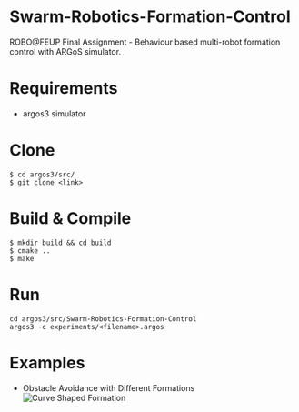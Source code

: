 # Swarm-Robotics-Formation-Control
ROBO@FEUP Final Assignment - Behaviour based multi-robot formation control with ARGoS simulator.

# Requirements
- argos3 simulator

# Clone
```shell
$ cd argos3/src/
$ git clone <link>
```

# Build & Compile
```shell
$ mkdir build && cd build
$ cmake ..
$ make
```

# Run 
```shell
cd argos3/src/Swarm-Robotics-Formation-Control
argos3 -c experiments/<filename>.argos
```

# Examples
- Obstacle Avoidance with Different Formations
![Curve Shaped Formation](https://github.com/avrocha/Swarm-Robotics-Formation-Control)

